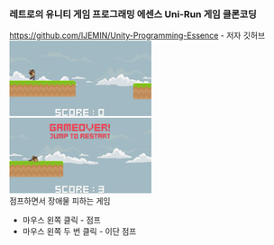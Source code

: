 ### 레트로의 유니티 게임 프로그래밍 에센스 Uni-Run 게임 클론코딩 
https://github.com/IJEMIN/Unity-Programming-Essence - 저자 깃허브<br>
<img src="/Uni-Run1.png" width="50%" height="50%"></img><br>
<img src="/Uni-Run2.png" width="50%" height="50%"></img><br>
점프하면서 장애물 피하는 게임
* 마우스 왼쪽 클릭 - 점프
* 마우스 왼쪽 두 번 클릭 - 이단 점프
  
